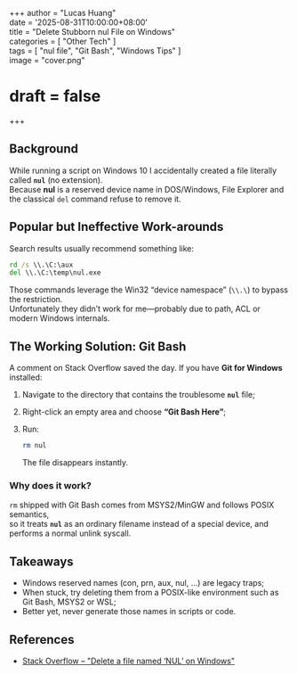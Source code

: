+++ 
author = "Lucas Huang"  
date = '2025-08-31T10:00:00+08:00'  
title = "Delete Stubborn nul File on Windows"  
categories = [
    "Other Tech"
]  
tags = [
    "nul file",
    "Git Bash",
    "Windows Tips"
]  
image = "cover.png"  
# draft = false  
+++


## Background

While running a script on Windows 10 I accidentally created a file literally called **`nul`** (no extension).  
Because **nul** is a reserved device name in DOS/Windows, File Explorer and the classical `del` command refuse to remove it.

## Popular but Ineffective Work-arounds

Search results usually recommend something like:

```bat
rd /s \\.\C:\aux 
del \\.\C:\temp\nul.exe
```

Those commands leverage the Win32 “device namespace” (`\\.\`) to bypass the restriction.  
Unfortunately they didn’t work for me—probably due to path, ACL or modern Windows internals.

## The Working Solution: Git Bash

A comment on Stack Overflow saved the day. If you have **Git for Windows** installed:

1. Navigate to the directory that contains the troublesome **`nul`** file;  
2. Right-click an empty area and choose **“Git Bash Here”**;  
3. Run:

   ```bash
   rm nul
   ```

   The file disappears instantly.

### Why does it work?

`rm` shipped with Git Bash comes from MSYS2/MinGW and follows POSIX semantics,  
so it treats **`nul`** as an ordinary filename instead of a special device, and performs a normal unlink syscall.

## Takeaways

* Windows reserved names (con, prn, aux, nul, …) are legacy traps;  
* When stuck, try deleting them from a POSIX-like environment such as Git Bash, MSYS2 or WSL;  
* Better yet, never generate those names in scripts or code.

## References
- [Stack Overflow – "Delete a file named ‘NUL’ on Windows"](https://stackoverflow.com/questions/17883481/delete-a-file-named-nul-on-windows)
